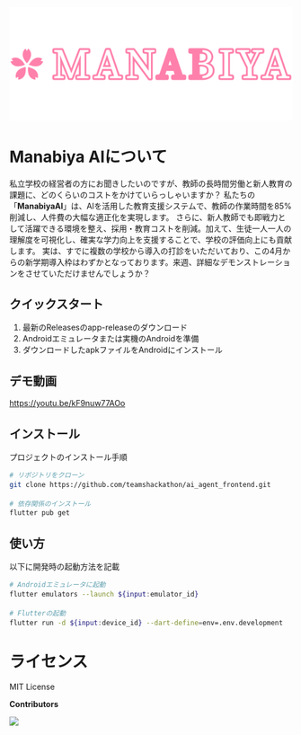 <div align="center">
  <img src="assets/branding-manabiya-ai.png" alt="Manabiya AI Logo"/>
</div>

# Manabiya AIについて

私立学校の経営者の方にお聞きしたいのですが、教師の長時間労働と新人教育の課題に、どのくらいのコストをかけていらっしゃいますか？
私たちの「**ManabiyaAI**」は、AIを活用した教育支援システムで、教師の作業時間を85%削減し、人件費の大幅な適正化を実現します。
さらに、新人教師でも即戦力として活躍できる環境を整え、採用・教育コストを削減。加えて、生徒一人一人の理解度を可視化し、確実な学力向上を支援することで、学校の評価向上にも貢献します。
実は、すでに複数の学校から導入の打診をいただいており、この4月からの新学期導入枠はわずかとなっております。来週、詳細なデモンストレーションをさせていただけませんでしょうか？

## クイックスタート

1. 最新のReleasesのapp-releaseのダウンロード
2. Androidエミュレータまたは実機のAndroidを準備
3. ダウンロードしたapkファイルをAndroidにインストール

## デモ動画
https://youtu.be/kF9nuw77AOo


## インストール

プロジェクトのインストール手順

```bash
# リポジトリをクローン
git clone https://github.com/teamshackathon/ai_agent_frontend.git

# 依存関係のインストール
flutter pub get
```

## 使い方

以下に開発時の起動方法を記載

```bash
# Androidエミュレータに起動
flutter emulators --launch ${input:emulator_id}

# Flutterの起動
flutter run -d ${input:device_id} --dart-define=env=.env.development
```


# ライセンス

MIT License

**Contributors**

<a href="https://github.com/teamshackathon/ai_agent_frontend/graphs/contributors">
  <img src="https://contrib.rocks/image?repo=teamshackathon/ai_agent_frontend" />
</a>